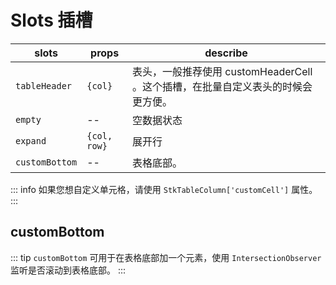 # Slots 插槽

| slots | props | describe |
| ---- | ---- | ---- |
| `tableHeader` | `{col}` | 表头，一般推荐使用 customHeaderCell 。这个插槽，在批量自定义表头的时候会更方便。 |
| `empty` | -- | 空数据状态 |
| `expand` |  `{col, row}` | 展开行 |
| `customBottom` | -- | 表格底部。 |

::: info
如果您想自定义单元格，请使用 `StkTableColumn['customCell']` 属性。
:::


## customBottom

<demo vue="api/slots/CustomBottom.vue"></demo>

::: tip
`customBottom` 可用于在表格底部加一个元素，使用 `IntersectionObserver` 监听是否滚动到表格底部。
:::